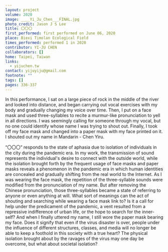 ```yaml
---
layout: project
volume: 2020
image: ____Yi_Ju_Chen___FINAL.jpg
photo_credit: Jason J S Lee
title: 〇〇〇
first_performed: first performed on June 06, 2020
place: Biexi Timolan Ecological Field
times_performed: performed 1 in 2020
contributor: YI-JU CHEN
collaborators: []
home: Taipei, Taiwan
links:
  - yijuchen.tw
contact: yijuyiju@gmail.com
footnote: ""
tags: []
pages: 336-337
---
```


In this performance, I sat on a large piece of rock in the middle of the river and looked into distance, and began carrying out vocal exercises with my body and gradually changing my voice over time. Then, I put on a face mask and used three-syllables to recite a murmur-like pronunciation to yell in all directions. I was seemingly calling for someone through my vocal, but no one could identify whose name I was trying to shout out. Finally, I took off my face mask and changed into a paper mask with my face printed on it. I shouted out my name in Mandarin - Chen Yiru.

“〇〇〇” responds to the state of aphasia due to isolation of individuals in the city during the pandemic era. In my work, the transmission of sound represents the individual's desire to connect with the outside world, while the isolation brought forth by the frequent usage of face masks and paper masks reveals a phenomenon in the pandemic era in which human identities are concealed and gradually shifting from the real world to the Internet. As I was wearing the face mask, the repetition of the three-syllable sounds were modified from the pronunciation of my name. But after removing the Chinese pronunciation, those three-syllables became a state of referring to anyone or even anything at will. What sort of meanings can the act of shouting and searching while wearing a face mask link to? Is it a call for help under the predicament of the pandemic, a vent resulted from a repressive indifference of urban life, or the hope to search for the inner-self? And when I finally uttered my name, I still wore the paper mask bearing my face. Does it signify that even if the virus disaster is over, people under the influence of different structures, classes, and media will no longer be able to keep a foothold in this society with a true heart? The physical isolation brought about by the ravages of the virus may one day be overcome, but what about societal isolation?
